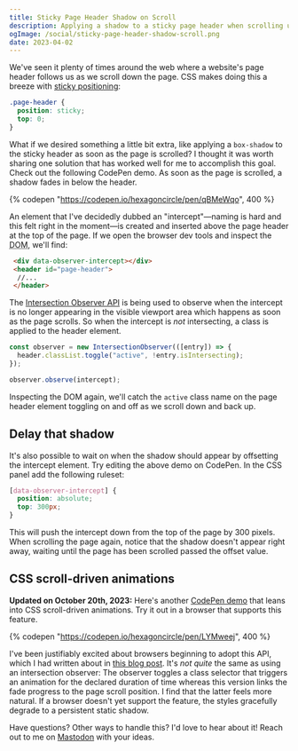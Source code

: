 ```yaml
---
title: Sticky Page Header Shadow on Scroll
description: Applying a shadow to a sticky page header when scrolling using the Intersection Observer API.
ogImage: /social/sticky-page-header-shadow-scroll.png
date: 2023-04-02
---
```


We've seen it plenty of times around the web where a website's page header follows us as we scroll down the page. CSS makes doing this a breeze with [sticky positioning](https://developer.mozilla.org/en-US/docs/Web/CSS/position#sticky_positioning):

```css
.page-header {
  position: sticky;
  top: 0;
}
```

What if we desired something a little bit extra, like applying a `box-shadow` to the sticky header as soon as the page is scrolled? I thought it was worth sharing one solution that has worked well for me to accomplish this goal. Check out the following CodePen demo. As soon as the page is scrolled, a shadow fades in below the header.

{% codepen "https://codepen.io/hexagoncircle/pen/qBMeWqo", 400 %}

An element that I've decidedly dubbed an "intercept"—naming is hard and this felt right in the moment—is created and inserted above the page header at the top of the page. If we open the browser dev tools and inspect the <abbr title="Document Object Model">DOM</abbr>, we'll find:

```html
 <div data-observer-intercept></div>
 <header id="page-header">
  //...
 </header>
 ```

The [Intersection Observer API](https://developer.mozilla.org/en-US/docs/Web/API/Intersection_Observer_API) is being used to observe when the intercept is no longer appearing in the visible viewport area which happens as soon as the page scrolls. So when the intercept is _not_ intersecting, a class is applied to the header element.

```js
const observer = new IntersectionObserver(([entry]) => {
  header.classList.toggle("active", !entry.isIntersecting);
});

observer.observe(intercept);
```

Inspecting the DOM again, we'll catch the `active` class name on the page header element toggling on and off as we scroll down and back up.

## Delay that shadow

It's also possible to wait on when the shadow should appear by offsetting the intercept element. Try editing the above demo on CodePen. In the CSS panel add the following ruleset:

```css
[data-observer-intercept] {
  position: absolute;
  top: 300px;
}
```

This will push the intercept down from the top of the page by 300 pixels. When scrolling the page again, notice that the shadow doesn't appear right away, waiting until the page has been scrolled passed the offset value.

## CSS scroll-driven animations

**Updated on October 20th, 2023:** Here's another [CodePen demo](https://codepen.io/hexagoncircle/pen/LYMweej) that leans into CSS scroll-driven animations. Try it out in a browser that supports this feature.

{% codepen "https://codepen.io/hexagoncircle/pen/LYMweej", 400 %}

I've been justifiably excited about browsers beginning to adopt this API, which I had written about in [this blog post](/blog/scroll-driven-animations/). It's _not quite_ the same as using an intersection observer: The observer toggles a class selector that triggers an animation for the declared duration of time whereas this version links the fade progress to the page scroll position. I find that the latter feels more natural. If a browser doesn't yet support the feature, the styles gracefully degrade to a persistent static shadow.

Have questions? Other ways to handle this? I'd love to hear about it! Reach out to me on [Mastodon](https://fosstodon.org/@hexagoncircle) with your ideas.